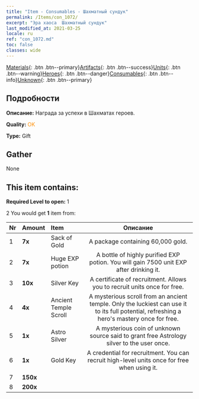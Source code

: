 ```yaml
---
title: "Item - Consumables - Шахматный сундук"
permalink: /Items/con_1072/
excerpt: "Эра хаоса  Шахматный сундук"
last_modified_at: 2021-03-25
locale: ru
ref: "con_1072.md"
toc: false
classes: wide
---
```

 [Materials](/ru/Items/){: .btn .btn--primary}[Artifacts](/ru/Items/Artifacts/){: .btn .btn--success}[Units](/ru/Items/Units/){: .btn .btn--warning}[Heroes](/ru/Items/Heroes/){: .btn .btn--danger}[Consumables](/ru/Items/Consumables/){: .btn .btn--info}[Unknown](/ru/Items/Unknown/){: .btn .btn--primary}

## Подробности
 **Описание:** Награда за успехи в Шахматах героев.

 **Quality:** <span style="color: #FF8C00">OK</span>

 **Type:** Gift

## Gather

  None

## This item contains:

 **Required Level to open:** 1

 2 You would get **1** item  from:

  | Nr | Amount |     Item    | Описание |
  |:---|:-------|:------------|:-----------:|
  | 1 |  **7x** | Sack of Gold | A package containing 60,000 gold.  | 
  | 2 |  **7x** | Huge EXP potion | A bottle of highly purified EXP potion. You will gain 7500 unit EXP after drinking it.  | 
  | 3 |  **10x** | Silver Key | A certificate of recruitment. Allows you to recruit units once for free.  | 
  | 4 |  **4x** | Ancient Temple Scroll | A mysterious scroll from an ancient temple. Only the luckiest can use it to its full potential, refreshing a hero's mastery once for free.  | 
  | 5 |  **1x** | Astro Silver | A mysterious coin of unknown source said to grant free Astrology silver to the user once.  | 
  | 6 |  **1x** | Gold Key | A credential for recruitment. You can recruit high-level units once for free when using it.  | 
  | 7 |  **150x** | <i class="fas fa-gem"/> |  | 
  | 8 |  **200x** | <i class="fas fa-gem"/> |  | 
